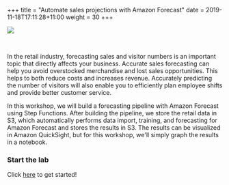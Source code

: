 +++
title = "Automate sales projections with Amazon Forecast"
date = 2019-11-18T17:11:28+11:00
weight = 30
+++

![](https://user-images.githubusercontent.com/27226946/89359520-02cab680-d701-11ea-979c-c1f35cb07292.png)

<br>

In the retail industry, forecasting sales and visitor numbers is an important topic that directly affects your business.
Accurate sales forecasting can help you avoid overstocked merchandise and lost sales opportunities. 
This helps to both reduce costs and increases revenue. Accurately predicting the number of visitors will also enable you to 
efficiently plan employee shifts and provide better customer service.

In this workshop, we will build a forecasting pipeline with Amazon Forecast using Step Functions.
After building the pipeline, we store the retail data in S3, which automatically performs data import, training, 
and forecasting for Amazon Forecast and stores the results in S3. The results can be visualized in Amazon QuickSight, 
but for this workshop, we'll simply graph the results in a notebook.

### Start the lab

Click [here](./step1/) to get started!